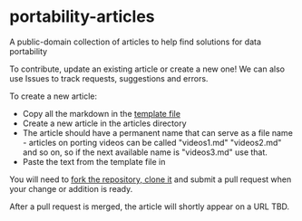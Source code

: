 # portability-articles
A public-domain collection of articles to help find solutions for data portability

To contribute, update an existing article or create a new one! We can also use Issues to track requests, suggestions
and errors.

To create a new article:
 * Copy all the markdown in the [template file](template.md)
 * Create a new article in the articles directory
 * The article should have a permanent name that can serve as a file name - articles on porting videos can be called
   "videos1.md" "videos2.md" and so on, so if the next available name is "videos3.md" use that.
 * Paste the text from the template file in

You will need to [fork the repository, clone it](https://docs.github.com/en/pull-requests/collaborating-with-pull-requests/working-with-forks/fork-a-repo) and submit a pull request when your change or addition is ready.

After a pull request is merged, the article will shortly appear on a URL TBD.
